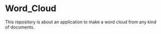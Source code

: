 # Word_Cloud
This repository is about an application to make a word cloud from any kind of documents.
